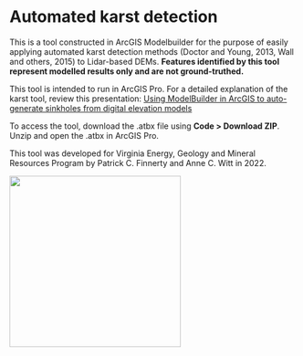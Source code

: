 # Automated karst detection
This is a tool constructed in ArcGIS Modelbuilder for the purpose of easily applying automated karst detection methods (Doctor and Young, 2013, Wall and others, 2015) to Lidar-based DEMs. **Features identified by this tool represent modelled results only and are not ground-truthed.**

This tool is intended to run in ArcGIS Pro. For a detailed explanation of the karst tool, review this presentation: [Using ModelBuilder in ArcGIS to auto-generate sinkholes from digital elevation models](https://ngmdb.usgs.gov/Info/dmt/docs/DMT22_Finnerty.pdf)

To access the tool, download the .atbx file using **Code > Download ZIP**. Unzip and open the .atbx in ArcGIS Pro.

This tool was developed for Virginia Energy, Geology and Mineral Resources Program by Patrick C. Finnerty and Anne C. Witt in 2022.

<img width="300" align="center" src="https://www.virginia.gov/media/vagov/images/agencies/dmme_logo.jpg"/>
